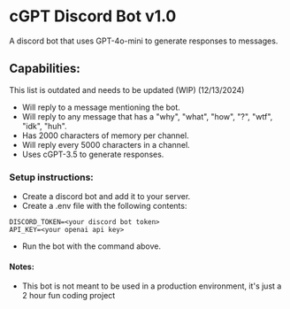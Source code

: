 # cGPT Discord Bot v1.0

A discord bot that uses GPT-4o-mini to generate responses to messages.

## Capabilities:

This list is outdated and needs to be updated (WIP) (12/13/2024)

* Will reply to a message mentioning the bot.
* Will reply to any message that has a "why", "what", "how", "?", "wtf", "idk", "huh".
* Has 2000 characters of memory per channel.
* Will reply every 5000 characters in a channel.
* Uses cGPT-3.5 to generate responses.

### Setup instructions:

* Create a discord bot and add it to your server.
* Create a .env file with the following contents:

```
DISCORD_TOKEN=<your discord bot token>
API_KEY=<your openai api key>
```

* Run the bot with the command above.

#### Notes:

* This bot is not meant to be used in a production environment, it's just a 2 hour fun coding project
